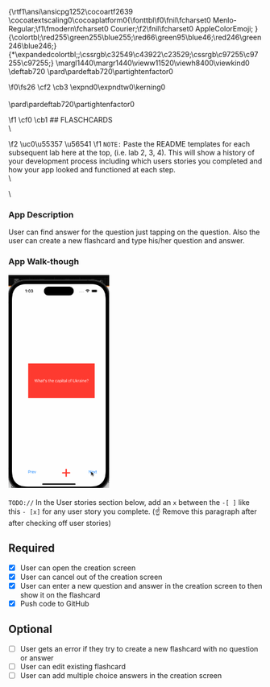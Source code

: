 {\rtf1\ansi\ansicpg1252\cocoartf2639
\cocoatextscaling0\cocoaplatform0{\fonttbl\f0\fnil\fcharset0 Menlo-Regular;\f1\fmodern\fcharset0 Courier;\f2\fnil\fcharset0 AppleColorEmoji;
}
{\colortbl;\red255\green255\blue255;\red66\green95\blue46;\red246\green246\blue246;}
{\*\expandedcolortbl;;\cssrgb\c32549\c43922\c23529;\cssrgb\c97255\c97255\c97255;}
\margl1440\margr1440\vieww11520\viewh8400\viewkind0
\deftab720
\pard\pardeftab720\partightenfactor0

\f0\fs26 \cf2 \cb3 \expnd0\expndtw0\kerning0
<img src='https://i.imgur.com/z85lmR4.png' title='' width='' alt=''  />\
\
\pard\pardeftab720\partightenfactor0

\f1 \cf0 \cb1 ## FLASCHCARDS\
\

\f2 \uc0\u55357 \u56541 
\f1  `NOTE:` Paste the README templates for each subsequent lab here at the top, (i.e. lab 2, 3, 4). This will show a history of your development process including which users stories you completed and how your app looked and functioned at each step.\
\

\



### App Description
User can find answer for the question just tapping on the question. Also the user can create a new flashcard and type his/her question and answer. 

### App Walk-though

<img src=" https://github.com/Genadiya23/flashcards/raw/main/LAB3.gif" width=200><br>\
`TODO://` In the User stories section below, add an `x` between the `-[ ]` like this `- [x]` for any user story you complete. (☝️ Remove this paragraph after after checking off user stories)

## Required
- [x] User can open the creation screen
- [x] User can cancel out of the creation screen
- [x] User can enter a new question and answer in the creation screen to then show it on the flashcard
- [x] Push code to GitHub
## Optional
- [ ] User gets an error if they try to create a new flashcard with no question or answer
- [ ] User can edit existing flashcard
- [ ] User can add multiple choice answers in the creation screen
